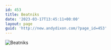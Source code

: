 ```yaml
---
id: 453
title: Beatniks
date: '2023-03-17T13:45:11+00:00'
layout: page
guid: 'http://new.andydixon.com/?page_id=453'
---
```


![Beatniks](https://i0.wp.com/assets.g8x2.ldn.idrivee2-23.com/posters/Beatniks%2001.jpg?w=1200&ssl=1 "Beatniks")